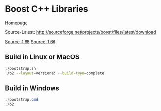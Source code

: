 # Boost C++ Libraries

[Homepage](http://www.boost.org)

Source-Latest: http://sourceforge.net/projects/boost/files/latest/download

[Source-1.68](https://dl.bintray.com/boostorg/release/1.68.0/source/boost_1_68_0.tar.gz)
[Source-1.66](http://sourceforge.net/projects/boost/files/boost/1.66.0/)

## Build in Linux or MacOS

```Bash
./bootstrap.sh
./b2 --layout=versioned --build-type=complete
```

## Build in Windows

```Powershell
./bootstrap.cmd
./b2
```

